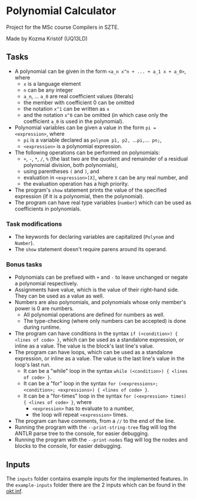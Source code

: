 # Polynomial Calculator

Project for the MSc course Compilers in SZTE.

Made by Kozma Kristóf (UQ13LD)

## Tasks

 - A polynomial can be given in the form `<a_n x^n + ... + a_1 x + a_0>`, where
    - `x` is a language element
    - `n` can be any integer
    - `a_n`, ... `a_0` are real coefficient values (literals)
    - the member with coefficient 0 can be omitted
    - the notation `x^1` can be written as `x`
    - and the notation `x^0` can be omitted (in which case only the coefficient `a_0` is used in the polynomial).
 - Polynomial variables can be given a value in the form `pi = <expression>`, where
    - `pi` is a variable declared as `polynom p1, p2, `...` pi, `...` pn;`,
    - `<expression>` is a polynomial expression.
 - The following operations can be performed on polynomials:
    - `+`, `-`, `*`, `/`, `%` (the last two are the quotient and remainder of a residual polynomial division, both polynomials),
    - using parentheses `(` and `)`, and
    - evaluation in `<expression>[X]`, where `X` can be any real number, and
    - the evaluation operation has a high priority.
 - The program's `show` statement prints the value of the specified expression (if it is a polynomial, then the polynomial).
 - The program can have real type variables (`number`) which can be used as coefficients in polynomials.

### Task modifications

 - The keywords for declaring variables are capitalized (`Polynom` and `Number`).
 - The `show` statement doesn't require parens around its operand.

### Bonus tasks

 - Polynomials can be prefixed with `+` and `-` to leave unchanged or negate a polynomial respectively.
 - Assignments have value, which is the value of their right-hand side. They can be used as a value as well.
 - Numbers are also polynomials, and polynomials whose only member's power is 0 are numbers.
    - All polynomial operations are defined for numbers as well.
    - The type-checking (where only numbers can be accepted) is done during runtime.
 - The program can have conditions in the syntax `if (<condition>) { <lines of code> }`, which can be used as a standalone expression, or inline as a value. The value is the block's last line's value.
 - The program can have loops, which can be used as a standalone expression, or inline as a value. The value is the last line's value in the loop's last run.
    - It can be a "while" loop in the syntax `while (<condition>) { <lines of code> }`.
    - It can be a "for" loop in the syntax `for (<expressions>; <condition>; <expressions>) { <lines of code> }`.
    - It can be a "for-times" loop in the syntax `for (<expression> times) { <lines of code> }`, where
       - `<expression>` has to evaluate to a number,
       - the loop will repeat `<expression>` times.
 - The program can have comments, from a `//` to the end of the line.
 - Running the program with the `--print-string-tree` flag will log the ANTLR parse tree to the console, for easier debugging.
 - Running the program with the `--print-nodes` flag will log the nodes and blocks to the console, for easier debugging.

## Inputs

The `inputs` folder contains example inputs for the implemented features. In the `example-inputs` folder there are the 2 inputs which can be found in the [okt.inf](https://okt.inf.szte.hu/fordprog/gyakorlat/projekt/#pr04-polinom-szamologep).
